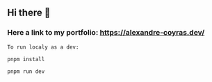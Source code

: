 ## Hi there 👋

### Here a link to my portfolio: https://alexandre-coyras.dev/

```
To run localy as a dev:

pnpm install

pnpm run dev
```


